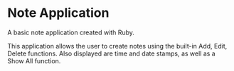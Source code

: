 # Note Application
A basic note application created with Ruby.

This application allows the user to create notes using the built-in
Add, Edit, Delete functions. Also displayed are time and date stamps, as well as a Show All function.
